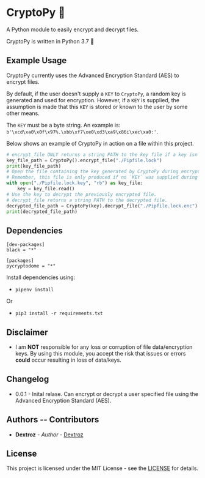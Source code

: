 # CryptoPy 🔐
A Python module to easily encrypt and decrypt files.

CryptoPy is written in Python 3.7 🐍

## Example Usage

CryptoPy currently uses the Advanced Encryption Standard (AES) to encrypt files.

By default, if the user doesn't supply a `KEY` to `CryptoPy`, a random key is generated and used for encryption.
However, if a `KEY` is supplied, the assumption is made that this `KEY` is stored or known to the user by some other means.

The `KEY` must be a byte string. An example is: `b'\xcd\xa0\x0f\x97%.\xbb\xf7\xe0\xd3\xa9\x86i\xec\xa0:'`.

Below shows an example of CryptoPy in action on a file within this project.

```python
# encrypt_file ONLY returns a string PATH to the key file if a key isn't supplied during initialisation.
key_file_path = CryptoPy().encrypt_file("./Pipfile.lock")
print(key_file_path)
# Open the file containing the key generated by CryptoPy during encryption process.
# Remember, this file is only produced if no `KEY` was supplied during initialisation of CryptoPy.
with open("./Pipfile.lock.key", "rb") as key_file:
    key = key_file.read()
# Use the key to decrypt the previously encrypted file.
# decrypt_file returns a string PATH to the decrypted file.
decrypted_file_path = CryptoPy(key).decrypt_file("./Pipfile.lock.enc")
print(decrypted_file_path)
```

## Dependencies

```
[dev-packages]
black = "*"

[packages]
pycryptodome = "*"
```

Install dependencies using:
* `pipenv install`

Or

* `pip3 install -r requirements.txt`

## Disclaimer

* I am **NOT** responsible for any loss or corruption of file data/encryption keys. By using this module, you accept the risk that issues or errors **could** occur resulting in loss of data/keys.

## Changelog

* 0.0.1 - Inital relase. Can encrypt or decrypt a user specified file using the Advanced Encryption Standard (AES).

## Authors -- Contributors

* **Dextroz** - *Author* - [Dextroz](https://github.com/Dextroz)

## License

This project is licensed under the MIT License - see the [LICENSE](LICENSE) for details.
